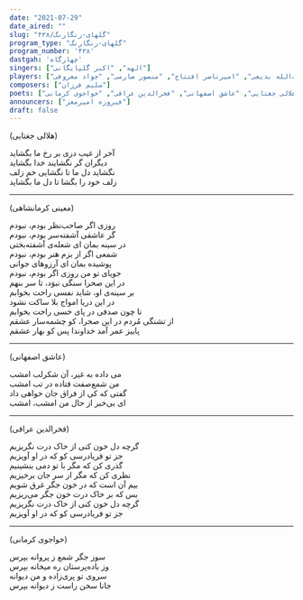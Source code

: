 ```yaml
---
date: "2021-07-29"
date_aired: ""
slug: "گلهای-رنگارنگ/۴۳۸"
program_type: "گلهای-رنگارنگ"
program_number: '۴۳۸'
dastgah: 'چهارگاه'
singers: ["الهه", "اکبر گلپایگانی"]
players: ["حبیب‌الله بدیعی", "امیرناصر افتتاح", "منصور صارمی", "جواد معروفی"]
composers: ["سلیم فرزان"]
poets: ["معینی کرمانشاهی", "هلالی جغتایی", "عاشق اصفهانی", "فخرالدین عراقی", "خواجوی کرمانی"]
announcers: ["فیروزه امیرمعز"]
draft: false
---
```


(هلالی جغتایی)  

آخر از غیب دری بر رخ ما بگشاید  
دیگران گر نگشایند خدا بگشاید  
نگشاید دل ما تا نگشایی خم زلف  
زلف خود را بگشا تا دل ما بگشاید  

---  

(معینی کرمانشاهی)  

روزی اگر صاحب‌نظر بودم، نبودم  
گر عاشقی آشفته‌سر بودم، نبودم  
در سینه بمان ای شعله‌ی آشفته‌بختی  
شمعی اگر از بزم هنر بودم، نبودم  
پوشیده بمان ای آرزوهای جوانی  
جویای تو من روزی اگر بودم، نبودم  
در این صحرا سنگی نبوَد، تا سر بنهم  
بر سینه‌ی او، شاید نفسی راحت بخوابم  
در این دریا امواج بلا ساکت نشود  
تا چون صدفی در پای خسی راحت بخوابم  
از تشنگی مُردم در این صحرا، کو چشمه‌سار عشقم  
پاییز عمر آمد خداوندا پس کو بهار عشقم  

---  

(عاشق اصفهانی)  

می داده به غیر، آن شکرلب امشب  
من شمع‌صفت فتاده در تب امشب  
گفتی که کی از فراق جان خواهی داد  
ای بی‌خبر از حال من امشب، امشب  

---  

(فخرالدین عراقی)  

گرچه دل خون کنی از خاک درت نگریزیم  
جز تو فریادرسی کو که در او آویزیم  
گذری کن که مگر با تو دمی بنشینیم  
نظری کن که مگر از سر جان برخیزیم  
بیم آن است که در خون جگر غرق شویم  
بس که بر خاک درت خون جگر می‌ریزیم  
گرچه دل خون کنی از خاک درت نگریزیم  
جز تو فریادرسی کو که در او آویزیم  

---  

(خواجوی کرمانی)  

سوز جگر شمع ز پروانه بپرس  
وز باده‌پرستان ره میخانه بپرس  
سروی تو پری‌زاده و من دیوانه  
جانا سخن راست ز دیوانه بپرس  
